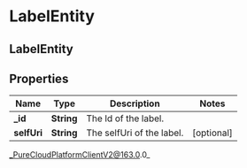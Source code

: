 # LabelEntity

## LabelEntity

## Properties

|Name | Type | Description | Notes|
|------------ | ------------- | ------------- | -------------|
| **_id** | **String** | The Id of the label. | |
| **selfUri** | **String** | The selfUri of the label. | [optional] |



_PureCloudPlatformClientV2@163.0.0_
